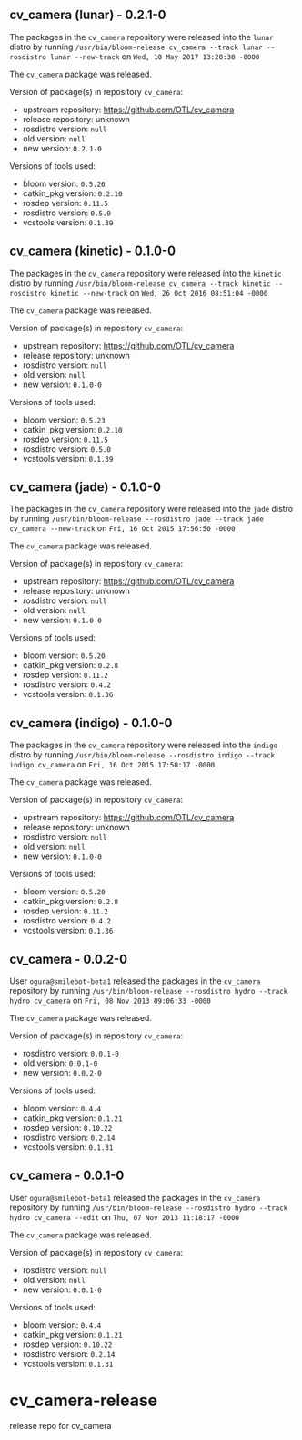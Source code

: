 ## cv_camera (lunar) - 0.2.1-0

The packages in the `cv_camera` repository were released into the `lunar` distro by running `/usr/bin/bloom-release cv_camera --track lunar --rosdistro lunar --new-track` on `Wed, 10 May 2017 13:20:30 -0000`

The `cv_camera` package was released.

Version of package(s) in repository `cv_camera`:

- upstream repository: https://github.com/OTL/cv_camera
- release repository: unknown
- rosdistro version: `null`
- old version: `null`
- new version: `0.2.1-0`

Versions of tools used:

- bloom version: `0.5.26`
- catkin_pkg version: `0.2.10`
- rosdep version: `0.11.5`
- rosdistro version: `0.5.0`
- vcstools version: `0.1.39`


## cv_camera (kinetic) - 0.1.0-0

The packages in the `cv_camera` repository were released into the `kinetic` distro by running `/usr/bin/bloom-release cv_camera --track kinetic --rosdistro kinetic --new-track` on `Wed, 26 Oct 2016 08:51:04 -0000`

The `cv_camera` package was released.

Version of package(s) in repository `cv_camera`:

- upstream repository: https://github.com/OTL/cv_camera
- release repository: unknown
- rosdistro version: `null`
- old version: `null`
- new version: `0.1.0-0`

Versions of tools used:

- bloom version: `0.5.23`
- catkin_pkg version: `0.2.10`
- rosdep version: `0.11.5`
- rosdistro version: `0.5.0`
- vcstools version: `0.1.39`


## cv_camera (jade) - 0.1.0-0

The packages in the `cv_camera` repository were released into the `jade` distro by running `/usr/bin/bloom-release --rosdistro jade --track jade cv_camera --new-track` on `Fri, 16 Oct 2015 17:56:50 -0000`

The `cv_camera` package was released.

Version of package(s) in repository `cv_camera`:
- upstream repository: https://github.com/OTL/cv_camera
- release repository: unknown
- rosdistro version: `null`
- old version: `null`
- new version: `0.1.0-0`

Versions of tools used:
- bloom version: `0.5.20`
- catkin_pkg version: `0.2.8`
- rosdep version: `0.11.2`
- rosdistro version: `0.4.2`
- vcstools version: `0.1.36`


## cv_camera (indigo) - 0.1.0-0

The packages in the `cv_camera` repository were released into the `indigo` distro by running `/usr/bin/bloom-release --rosdistro indigo --track indigo cv_camera` on `Fri, 16 Oct 2015 17:50:17 -0000`

The `cv_camera` package was released.

Version of package(s) in repository `cv_camera`:
- upstream repository: https://github.com/OTL/cv_camera
- release repository: unknown
- rosdistro version: `null`
- old version: `null`
- new version: `0.1.0-0`

Versions of tools used:
- bloom version: `0.5.20`
- catkin_pkg version: `0.2.8`
- rosdep version: `0.11.2`
- rosdistro version: `0.4.2`
- vcstools version: `0.1.36`


## cv_camera - 0.0.2-0

User `ogura@smilebot-beta1` released the packages in the `cv_camera` repository by running `/usr/bin/bloom-release --rosdistro hydro --track hydro cv_camera` on `Fri, 08 Nov 2013 09:06:33 -0000`

The `cv_camera` package was released.

Version of package(s) in repository `cv_camera`:
- rosdistro version: `0.0.1-0`
- old version: `0.0.1-0`
- new version: `0.0.2-0`

Versions of tools used:
- bloom version: `0.4.4`
- catkin_pkg version: `0.1.21`
- rosdep version: `0.10.22`
- rosdistro version: `0.2.14`
- vcstools version: `0.1.31`


## cv_camera - 0.0.1-0

User `ogura@smilebot-beta1` released the packages in the `cv_camera` repository by running `/usr/bin/bloom-release --rosdistro hydro --track hydro cv_camera --edit` on `Thu, 07 Nov 2013 11:18:17 -0000`

The `cv_camera` package was released.

Version of package(s) in repository `cv_camera`:
- rosdistro version: `null`
- old version: `null`
- new version: `0.0.1-0`

Versions of tools used:
- bloom version: `0.4.4`
- catkin_pkg version: `0.1.21`
- rosdep version: `0.10.22`
- rosdistro version: `0.2.14`
- vcstools version: `0.1.31`


cv_camera-release
=================

release repo for cv_camera
